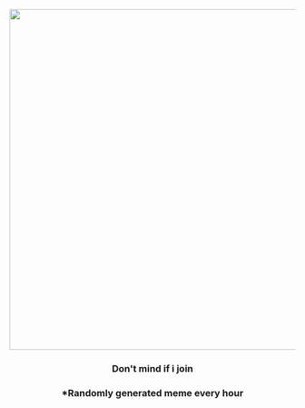 <p align="center">
        <img src="https://i.redd.it/xhggybfpdzo91.jpg" width="600" height="600">
        </p>
        <h3 align="center">Don't mind if i join</h3>
        <h3 align="center">*Randomly generated meme every hour</h3>
    